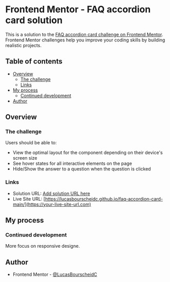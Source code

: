 # Frontend Mentor - FAQ accordion card solution

This is a solution to the [FAQ accordion card challenge on Frontend Mentor](https://www.frontendmentor.io/challenges/faq-accordion-card-XlyjD0Oam). Frontend Mentor challenges help you improve your coding skills by building realistic projects. 

## Table of contents

- [Overview](#overview)
  - [The challenge](#the-challenge)
  - [Links](#links)
- [My process](#my-process)
  - [Continued development](#continued-development)
- [Author](#author)

## Overview

### The challenge

Users should be able to:

- View the optimal layout for the component depending on their device's screen size
- See hover states for all interactive elements on the page
- Hide/Show the answer to a question when the question is clicked

### Links

- Solution URL: [Add solution URL here](https://your-solution-url.com)
- Live Site URL: [https://lucasbourscheidc.github.io/faq-accordion-card-main/](https://your-live-site-url.com)

## My process

### Continued development

More focus on responsive designe.

## Author

- Frontend Mentor - [@LucasBourscheidC](https://www.frontendmentor.io/profile/LucasBourscheidC)



